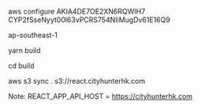 aws configure
AKIA4DE7OE2XN6RQWIH7
CYP2fSseNyyt00l63vPCRS754NIiMugDv61E16Q9

ap-southeast-1

yarn build

cd build

aws s3 sync . s3://react.cityhunterhk.com

Note:
REACT_APP_API_HOST = https://cityhunterhk.com
